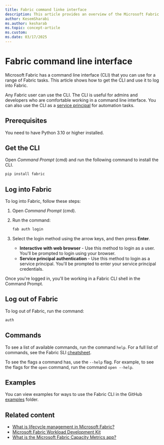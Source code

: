 ```yaml
---
title: Fabric command linke interface
description: This article provides an overview of the Microsoft Fabric command line interface (CLI) and lists some of its use cases.
author: KesemSharabi
ms.author: kesharab
ms.topic: concept-article
ms.custom:
ms.date: 03/17/2025
---
```


# Fabric command line interface

Microsoft Fabric has a command line interface (CLI) that you can use for a range of Fabric tasks. This article shows how to get the CLI and use it to log into Fabric.

Any Fabric user can use the CLI. The CLI is useful for admins and developers who are comfortable working in a command line interface. You can also use the CLI as a [service principal](/entra/identity-platform/app-objects-and-service-principals#service-principal-object) for automation tasks.

## Prerequisites

You need to have Python 3.10 or higher installed.

## Get the CLI

Open *Command Prompt* (cmd) and run the following command to install the CLI.

```python
pip install fabric
```

## Log into Fabric

To log into Fabric, follow these steps:

1. Open *Command Prompt* (cmd).

2. Run the command:

    ```python
    fab auth login
    ```

3. Select the login method using the arrow keys, and then press **Enter**.

    * **Interactive with web browser** - Use this method to login as a user. You'll be prompted to login using your browser.
    * **Service principal authentication** - Use this method to login as a service principal. You'll be prompted to enter your service principal credentials.

Once you're logged in, you'll be working in a Fabric CLI shell in the Command Prompt.

## Log out of Fabric

To log out of Fabric, run the command:

```python
auth 
```

## Commands

To see a list of available commands, run the command `help`. For a full list of commands, see the Fabric SLI [cheatsheet](https://github.com/microsoft/fabric-cli/blob/main/docs/cheatsheet.md).

To see the flags a command has, use the `--help` flag. For example, to see the flags for the `open` command, run the command `open --help`.

## Examples

You can view examples for ways to use the Fabric CLI in the GitHub [examples](https://github.com/microsoft/fabric-cli/tree/main/docs/examples) folder.

## Related content

* [What is lifecycle management in Microsoft Fabric?](../cicd/cicd-overview.md)
* [Microsoft Fabric Workload Development Kit](../workload-development-kit/development-kit-overview.md)
* [What is the Microsoft Fabric Capacity Metrics app?](../enterprise/metrics-app.md)
